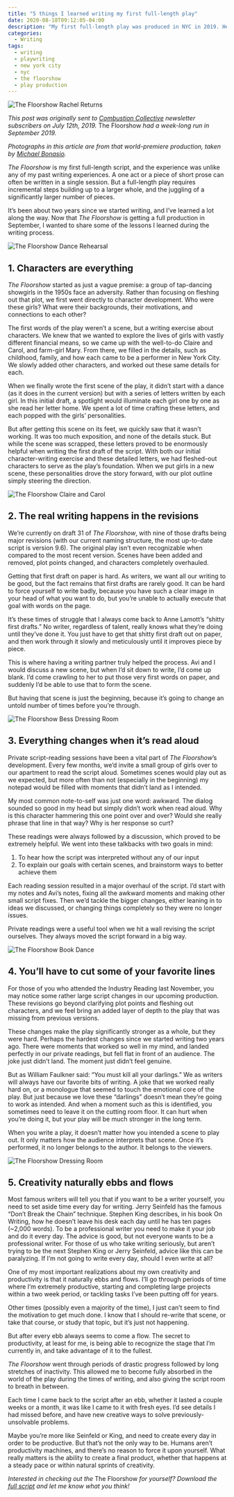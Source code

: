 ```yaml
---
title: "5 things I learned writing my first full-length play"
date: 2020-08-18T09:12:05-04:00
description: "My first full-length play was produced in NYC in 2019. Here's what I learned throughout the two-year writing process."
categories:
  - Writing
tags:
  - writing
  - playwriting
  - new york city
  - nyc
  - the floorshow
  - play production
---
```

![The Floorshow Rachel Returns](/images/blog/2020/08/floorshow-rachel-returns.jpg)

_This post was originally sent to [Combustion Collective](https://combustioncollective.org) newsletter subscribers on July 12th, 2019._ The Floorshow _had a week-long run in September 2019._

_Photographs in this article are from that world-premiere production, taken by [Michael Bonasio](https://michaelbonasio.com)._

_The Floorshow_ is my first full-length script, and the experience was unlike any of my past writing experiences. A one act or a piece of short prose can often be written in a single session. But a full-length play requires incremental steps building up to a larger whole, and the juggling of a significantly larger number of pieces.

It’s been about two years since we started writing, and I’ve learned a lot along the way. Now that _The Floorshow_ is getting a full production in September, I wanted to share some of the lessons I learned during the writing process.

![The Floorshow Dance Rehearsal](/images/blog/2020/08/floorshow-dance-rehearsal.jpg)

## 1. Characters are everything
_The Floorshow_ started as just a vague premise: a group of tap-dancing showgirls in the 1950s face an adversity. Rather than focusing on fleshing out that plot, we first went directly to character development. Who were these girls? What were their backgrounds, their motivations, and connections to each other?

The first words of the play weren’t a scene, but a writing exercise about characters. We knew that we wanted to explore the lives of girls with vastly different financial means, so we came up with the well-to-do Claire and Carol, and farm-girl Mary. From there, we filled in the details, such as childhood, family, and how each came to be a performer in New York City. We slowly added other characters, and worked out these same details for each.

When we finally wrote the first scene of the play, it didn’t start with a dance (as it does in the current version) but with a series of letters written by each girl. In this initial draft, a spotlight would illuminate each girl one by one as she read her letter home. We spent a lot of time crafting these letters, and each popped with the girls’ personalities.

But after getting this scene on its feet, we quickly saw that it wasn’t working. It was too much exposition, and none of the details stuck. But while the scene was scrapped, these letters proved to be enormously helpful when writing the first draft of the script. With both our initial character-writing exercise and these detailed letters, we had fleshed-out characters to serve as the play’s foundation. When we put girls in a new scene, these personalities drove the story forward, with our plot outline simply steering the direction.

![The Floorshow Claire and Carol](/images/blog/2020/08/floorshow-claire-carol.jpg)

## 2. The real writing happens in the revisions
We’re currently on draft 31 of _The Floorshow_, with nine of those drafts being major revisions (with our current naming structure, the most up-to-date script is version 9.6). The original play isn’t even recognizable when compared to the most recent version. Scenes have been added and removed, plot points changed, and characters completely overhauled.

Getting that first draft on paper is hard. As writers, we want all our writing to be good, but the fact remains that first drafts are rarely good. It can be hard to force yourself to write badly, because you have such a clear image in your head of what you want to do, but you’re unable to actually execute that goal with words on the page.

It’s these times of struggle that I always come back to Anne Lamott’s “shitty first drafts.” No writer, regardless of talent, really knows what they’re doing until they’ve done it. You just have to get that shitty first draft out on paper, and then work through it slowly and meticulously until it improves piece by piece.

This is where having a writing partner truly helped the process. Avi and I would discuss a new scene, but when I’d sit down to write, I’d come up blank. I’d come crawling to her to put those very first words on paper, and suddenly I’d be able to use that to form the scene.

But having that scene is just the beginning, because it’s going to change an untold number of times before you’re through.

![The Floorshow Bess Dressing Room](/images/blog/2020/08/floorshow-bess-youll-never-believe-it.jpg)

## 3. Everything changes when it’s read aloud
Private script-reading sessions have been a vital part of _The Floorshow_’s development. Every few months, we’d invite a small group of girls over to our apartment to read the script aloud. Sometimes scenes would play out as we expected, but more often than not (especially in the beginning) my notepad would be filled with moments that didn’t land as I intended.

My most common note-to-self was just one word: awkward. The dialog sounded so good in my head but simply didn’t work when read aloud. Why is this character hammering this one point over and over? Would she really phrase that line in that way? Why is her response so curt?

These readings were always followed by a discussion, which proved to be extremely helpful. We went into these talkbacks with two goals in mind:

1. To hear how the script was interpreted without any of our input
2. To explain our goals with certain scenes, and brainstorm ways to better achieve them

Each reading session resulted in a major overhaul of the script. I’d start with my notes and Avi’s notes, fixing all the awkward moments and making other small script fixes. Then we’d tackle the bigger changes, either leaning in to ideas we discussed, or changing things completely so they were no longer issues.

Private readings were a useful tool when we hit a wall revising the script ourselves. They always moved the script forward in a big way.

![The Floorshow Book Dance](/images/blog/2020/08/floorshow-book-dance.jpg)

## 4. You’ll have to cut some of your favorite lines
For those of you who attended the Industry Reading last November, you may notice some rather large script changes in our upcoming production. These revisions go beyond clarifying plot points and fleshing out characters, and we feel bring an added layer of depth to the play that was missing from previous versions.

These changes make the play significantly stronger as a whole, but they were hard. Perhaps the hardest changes since we started writing two years ago. There were moments that worked so well in my mind, and landed perfectly in our private readings, but fell flat in front of an audience. The joke just didn’t land. The moment just didn’t feel genuine.

But as William Faulkner said: “You must kill all your darlings.” We as writers will always have our favorite bits of writing. A joke that we worked really hard on, or a monologue that seemed to touch the emotional core of the play. But just because we love these “darlings” doesn’t mean they’re going to work as intended. And when a moment such as this is identified, you sometimes need to leave it on the cutting room floor. It can hurt when you’re doing it, but your play will be much stronger in the long term.

When you write a play, it doesn’t matter how you intended a scene to play out. It only matters how the audience interprets that scene. Once it’s performed, it no longer belongs to the author. It belongs to the viewers.

![The Floorshow Dressing Room](/images/blog/2020/08/floorshow-dressing-room.jpg)

## 5. Creativity naturally ebbs and flows
Most famous writers will tell you that if you want to be a writer yourself, you need to set aside time every day for writing. Jerry Seinfeld has the famous “Don’t Break the Chain” technique. Stephen King describes, in his book On Writing, how he doesn’t leave his desk each day until he has ten pages (~2,000 words). To be a professional writer you need to make it your job and do it every day.
The advice is good, but not everyone wants to be a professional writer. For those of us who take writing seriously, but aren’t trying to be the next Stephen King or Jerry Seinfeld, advice like this can be paralyzing. If I’m not going to write every day, should I even write at all?

One of my most important realizations about my own creativity and productivity is that it naturally ebbs and flows. I’ll go through periods of time where I’m extremely productive, starting and completing large projects within a two week period, or tackling tasks I’ve been putting off for years.

Other times (possibly even a majority of the time), I just can’t seem to find the motivation to get much done. I know that I should re-write that scene, or take that course, or study that topic, but it’s just not happening.

But after every ebb always seems to come a flow. The secret to productivity, at least for me, is being able to recognize the stage that I’m currently in, and take advantage of it to the fullest.

_The Floorshow_ went through periods of drastic progress followed by long stretches of inactivity. This allowed me to become fully absorbed in the world of the play during the times of writing, and also giving the script room to breath in between.

Each time I came back to the script after an ebb, whether it lasted a couple weeks or a month, it was like I came to it with fresh eyes. I’d see details I had missed before, and have new creative ways to solve previously-unsolvable problems.

Maybe you’re more like Seinfeld or King, and need to create every day in order to be productive. But that’s not the only way to be. Humans aren’t productivity machines, and there’s no reason to force it upon yourself. What really matters is the ability to create a final product, whether that happens at a steady pace or within natural sprints of creativity.

_Interested in checking out the_ The Floorshow _for yourself? Download the [full script](https://drive.google.com/file/d/1UNtv3zkgTz_E9HGXeHNEVFTCrFqWWYJo/view?usp=sharing) and let me know what you think!_
